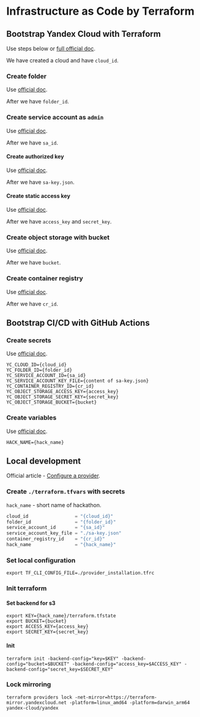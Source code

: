 # Infrastructure as Code by Terraform

## Bootstrap Yandex Cloud with Terraform

Use steps below or
[full official doc](https://cloud.yandex.com/en-ru/docs/tutorials/infrastructure-management/terraform-quickstart).

We have created a cloud and have `cloud_id`.

### Create folder

Use [official doc](https://cloud.yandex.com/en-ru/docs/resource-manager/operations/folder/create).

After we have `folder_id`.

### Create service account as `admin`

Use [official doc](https://cloud.yandex.com/en-ru/docs/iam/operations/sa/create).

After we have `sa_id`.

#### Create authorized key

Use [official doc](https://cloud.yandex.com/en-ru/docs/iam/operations/authorized-key/create).

After we have `sa-key.json`.

#### Create static access key

Use [official doc](https://cloud.yandex.com/en-ru/docs/iam/operations/sa/create-access-key).

After we have `access_key` and `secret_key`.

### Create object storage with bucket

Use [official doc](https://cloud.yandex.com/en-ru/docs/storage/quickstart#the-first-bucket).

After we have `bucket`.

### Create container registry

Use [official doc](https://cloud.yandex.com/en-ru/docs/container-registry/operations/registry/registry-create).

After we have `cr_id`.

## Bootstrap CI/CD with GitHub Actions

### Create secrets

Use [official doc](https://docs.github.com/ru/actions/security-guides/using-secrets-in-github-actions#creating-secrets-for-a-repository).

```properties
YC_CLOUD_ID={cloud_id}
YC_FOLDER_ID={folder_id}
YC_SERVICE_ACCOUNT_ID={sa_id}
YC_SERVICE_ACCOUNT_KEY_FILE={content of sa-key.json}
YC_CONTAINER_REGISTRY_ID={cr_id}
YC_OBJECT_STORAGE_ACCESS_KEY={access_key}
YC_OBJECT_STORAGE_SECRET_KEY={secret_key}
YC_OBJECT_STORAGE_BUCKET={bucket}
```

### Create variables

Use [official doc](https://docs.github.com/en/actions/learn-github-actions/variables#creating-configuration-variables-for-a-repository).

```properties
HACK_NAME={hack_name}
```

## Local development

Official article -
[Configure a provider](https://cloud.yandex.com/en-ru/docs/tutorials/infrastructure-management/terraform-quickstart#configure-provider).

### Create `./terraform.tfvars` with secrets

`hack_name` - short name of hackathon.

```terraform
cloud_id                 = "{cloud_id}"
folder_id                = "{folder_id}"
service_account_id       = "{sa_id}"
service_account_key_file = "./sa-key.json"
container_registry_id    = "{cr_id}"
hack_name                = "{hack_name}"
```

### Set local configuration

```shell
export TF_CLI_CONFIG_FILE=./provider_installation.tfrc
```

### Init terraform

#### Set backend for s3

```shell
export KEY={hack_name}/terraform.tfstate
export BUCKET={bucket}
export ACCESS_KEY={access_key}
export SECRET_KEY={secret_key}
```

#### Init

```shell
terraform init -backend-config="key=$KEY" -backend-config="bucket=$BUCKET" -backend-config="access_key=$ACCESS_KEY" -backend-config="secret_key=$SECRET_KEY"
```

### Lock mirroring

```shell
terraform providers lock -net-mirror=https://terraform-mirror.yandexcloud.net -platform=linux_amd64 -platform=darwin_arm64 yandex-cloud/yandex
```
